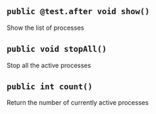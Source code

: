 ## `public @test.after void show()`
Show the list of processes

## `public void stopAll()`
Stop all the active processes

## `public int count()`
Return the number of currently active processes


